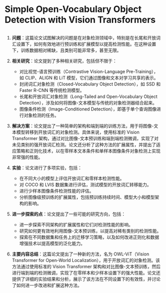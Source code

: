 # Simple Open-Vocabulary Object Detection with Vision Transformers

##

1. **问题**：这篇论文试图解决的问题是在对象检测领域中，特别是在长尾和开放词汇设置下，如何有效地进行预训练和扩展模型以提高检测性能。在这种设置下，训练数据相对稀缺，且类别可能非常多，甚至无限。

2. **相关研究**：论文提到了多种相关研究，包括但不限于：

   - 对比视觉-语言预训练（Contrastive Vision-Language Pre-Training），如 CLIP、ALIGN 和 LiT 模型，它们通过图像和文本对学习共享的表示。
   - 封闭词汇对象检测（Closed-Vocabulary Object Detection），如 SSD 和 Faster R-CNN 等传统检测模型。
   - 长尾和开放词汇对象检测（Long-Tailed and Open-Vocabulary Object Detection），涉及如何将图像-文本模型与传统的对象检测器结合起来。
   - 图像条件检测（Image-Conditioned Detection），即基于单个查询图像进行对象检测的任务。

3. **解决方案**：论文提出了一种简单的架构和端到端的训练方法，用于将图像-文本模型转移到开放词汇的对象检测。具体来说，使用标准的 Vision Transformer 架构，通过对比图像-文本预训练和端到端检测微调，实现了对未见类别的强开放词汇检测。论文还分析了这种方法的扩展属性，并提出了适应策略和正则化技术，以在零样本文本条件和单样本图像条件对象检测上实现非常强的性能。

4. **实验**：论文进行了多项实验，包括：

   - 在不同大小的模型上评估开放词汇和零样本检测性能。
   - 对 COCO 和 LVIS 数据集进行评估，测试模型的开放词汇转移能力。
   - 进行少样本图像条件检测性能的评估。
   - 分析图像级预训练的扩展属性，包括预训练持续时间、模型大小和模型架构的影响。

5. **进一步探索的点**：论文提出了一些可能的研究方向，包括：

   - 进一步探索不同架构的扩展属性和它们对检测性能的影响。
   - 研究如何更有效地利用图像-文本预训练，以提高对稀有类别的检测性能。
   - 探索在不同数据集和任务上的迁移学习策略，以及如何改进正则化和数据增强技术以提高模型的泛化能力。

6. **主要内容总结**：这篇论文提出了一种新的方法，名为 OWL-ViT（Vision Transformer for Open-World Localization），用于开放词汇的对象检测。该方法通过使用标准的 Vision Transformer 架构和对比图像-文本预训练，然后进行端到端的检测微调，实现了在零样本和少样本设置下的强大性能。论文还提供了详细的实验结果和分析，展示了该方法在不同设置下的有效性，并讨论了如何进一步改进和扩展这种方法。
